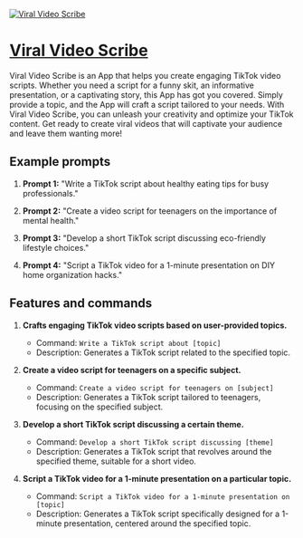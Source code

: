 [![Viral Video Scribe](https://files.oaiusercontent.com/file-cwuoWU7dNKi69pPNw6fu0KPX?se=2123-10-18T08%3A28%3A58Z&sp=r&sv=2021-08-06&sr=b&rscc=max-age%3D31536000%2C%20immutable&rscd=attachment%3B%20filename%3D9407e713-a29a-451b-abed-66eada1197a8.png&sig=QPZ2AVmPI%2BFGUrwBdg3Xb6HarOLkjTaisfiJqzE%2BrK0%3D)](https://chat.openai.com/g/g-CrPA2L4iS-viral-video-scribe)

# [Viral Video Scribe](https://chat.openai.com/g/g-CrPA2L4iS-viral-video-scribe)

Viral Video Scribe is an App that helps you create engaging TikTok video scripts. Whether you need a script for a funny skit, an informative presentation, or a captivating story, this App has got you covered. Simply provide a topic, and the App will craft a script tailored to your needs. With Viral Video Scribe, you can unleash your creativity and optimize your TikTok content. Get ready to create viral videos that will captivate your audience and leave them wanting more!

## Example prompts

1. **Prompt 1:** "Write a TikTok script about healthy eating tips for busy professionals."

2. **Prompt 2:** "Create a video script for teenagers on the importance of mental health."

3. **Prompt 3:** "Develop a short TikTok script discussing eco-friendly lifestyle choices."

4. **Prompt 4:** "Script a TikTok video for a 1-minute presentation on DIY home organization hacks."

## Features and commands

1. **Crafts engaging TikTok video scripts based on user-provided topics.**
   - Command: `Write a TikTok script about [topic]`
   - Description: Generates a TikTok script related to the specified topic.

2. **Create a video script for teenagers on a specific subject.**
   - Command: `Create a video script for teenagers on [subject]`
   - Description: Generates a TikTok script tailored to teenagers, focusing on the specified subject.

3. **Develop a short TikTok script discussing a certain theme.**
   - Command: `Develop a short TikTok script discussing [theme]`
   - Description: Generates a TikTok script that revolves around the specified theme, suitable for a short video.

4. **Script a TikTok video for a 1-minute presentation on a particular topic.**
   - Command: `Script a TikTok video for a 1-minute presentation on [topic]`
   - Description: Generates a TikTok script specifically designed for a 1-minute presentation, centered around the specified topic.